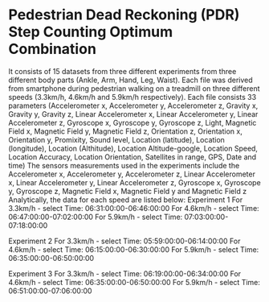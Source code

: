 # Pedestrian Dead Reckoning (PDR) Step Counting Optimum Combination
It consists of 15 datasets from three different experiments from three different body parts (Ankle, Arm, Hand, Leg, Waist).
Each file was derived from smartphone during pedestrian walking on a treadmill on three different speeds (3.3km/h, 4.6km/h and 5.9km/h respectively).
Each file consists 33 parameters (Accelerometer x, Accelerometer y, Accelerometer z, Gravity x, Gravity y, Gravity z, Linear Accelerometer x, Linear Accelerometer y, Linear Accelerometer z, Gyroscope x, Gyroscope y, Gyroscope z, Light, Magnetic Field x, Magnetic Field y, Magnetic Field z, Orientation z, Orientation x, Orientation y, Promixity, Sound level, Location (latitude), Location (longitude), Location (Althitude), Location Altitude-google, Location Speed, Location Accuracy, Location Orientation, Satellites in range, GPS, Date and time)
The sensors measurements used in the experiments include the Accelerometer x, Accelerometer y, Accelerometer z, Linear Accelerometer x, Linear Accelerometer y, Linear Accelerometer z, Gyroscope x, Gyroscope y, Gyroscope z, Magnetic Field x, Magnetic Field y and Magnetic Field z
Analytically, the data for each speed are listed below:
Experiment 1
For 3.3km/h - select Time: 06:31:00:00-06:46:00:00
For 4.6km/h - select Time: 06:47:00:00-07:02:00:00
For 5.9km/h - select Time: 07:03:00:00-07:18:00:00

Experiment 2
For 3.3km/h - select Time: 05:59:00:00-06:14:00:00
For 4.6km/h - select Time: 06:15:00:00-06:30:00:00
For 5.9km/h - select Time: 06:35:00:00-06:50:00:00

Experiment 3
For 3.3km/h - select Time: 06:19:00:00-06:34:00:00
For 4.6km/h - select Time: 06:35:00:00-06:50:00:00
For 5.9km/h - select Time: 06:51:00:00-07:06:00:00
